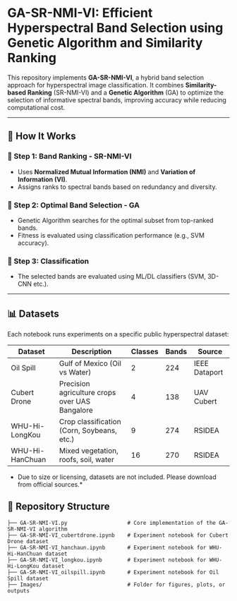 # GA-SR-NMI-VI: Efficient Hyperspectral Band Selection using Genetic Algorithm and Similarity Ranking

This repository implements **GA-SR-NMI-VI**, a hybrid band selection approach for hyperspectral image classification. It combines **Similarity-based Ranking** (SR-NMI-VI) and a **Genetic Algorithm** (GA) to optimize the selection of informative spectral bands, improving accuracy while reducing computational cost.

---

## 📖 How It Works

### 🔸 Step 1: Band Ranking - SR-NMI-VI
- Uses **Normalized Mutual Information (NMI)** and **Variation of Information (VI)**.
- Assigns ranks to spectral bands based on redundancy and diversity.

### 🔸 Step 2: Optimal Band Selection - GA
- Genetic Algorithm searches for the optimal subset from top-ranked bands.
- Fitness is evaluated using classification performance (e.g., SVM accuracy).

### 🔸 Step 3: Classification
- The selected bands are evaluated using ML/DL classifiers (SVM, 3D-CNN etc.).

---

## 📊 Datasets

Each notebook runs experiments on a specific public hyperspectral dataset:

| Dataset         | Description                                               | Classes | Bands | Source            |
|----------------|-----------------------------------------------------------|---------|-------|-------------------|
| Oil Spill      | Gulf of Mexico (Oil vs Water)                             | 2       | 224   | IEEE Dataport     |
| Cubert Drone   | Precision agriculture crops over UAS Bangalore            | 4       | 138   | UAV Cubert        |
| WHU-Hi-LongKou | Crop classification (Corn, Soybeans, etc.)                | 9       | 274   | RSIDEA            |
| WHU-Hi-HanChuan| Mixed vegetation, roofs, soil, water                      | 16      | 270   | RSIDEA            |

* Due to size or licensing, datasets are not included. Please download from official sources.*
## 📁 Repository Structure

```text
├── GA-SR-NMI-VI.py                   # Core implementation of the GA-SR-NMI-VI algorithm  
├── GA-SR-NMI-VI_cubertdrone.ipynb    # Experiment notebook for Cubert Drone dataset  
├── GA-SR-NMI-VI_hanchaun.ipynb       # Experiment notebook for WHU-Hi-HanChuan dataset  
├── GA-SR-NMI-VI_longkou.ipynb        # Experiment notebook for WHU-Hi-LongKou dataset  
├── GA-SR-NMI-VI_oilspill.ipynb       # Experiment notebook for Oil Spill dataset  
├── Images/                           # Folder for figures, plots, or outputs  


